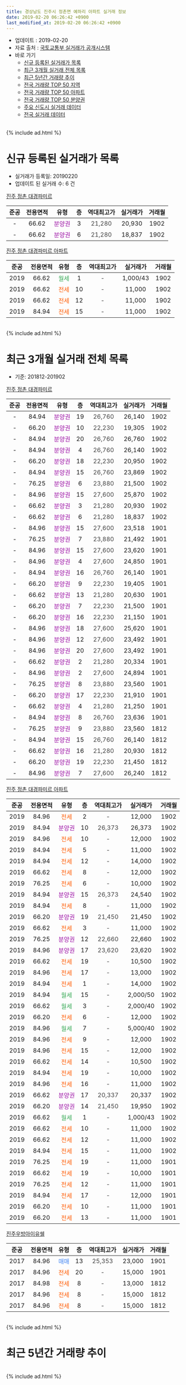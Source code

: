 ```yaml
---
title: 경상남도 진주시 정촌면 예하리 아파트 실거래 정보
date: 2019-02-20 06:26:42 +0900
last_modified_at: 2019-02-20 06:26:42 +0900
---
```


* 업데이트 : 2019-02-20
* 자료 출처 : [국토교통부 실거래가 공개시스템](http://rt.molit.go.kr)
* 바로 가기
    * [신규 등록된 실거래가 목록](#신규-등록된-실거래가-목록)
    * [최근 3개월 실거래 전체 목록](#최근-3개월-실거래-전체-목록)
    * [최근 5년간 거래량 추이](#최근-5년간-거래량-추이)
    * [전국 거래량 TOP 50 지역](https://inasie.github.io/apt-trade-info/최근-3개월-전국에서-가장-거래가-많이-발생한-지역)
    * [전국 거래량 TOP 50 아파트](https://inasie.github.io/apt-trade-info/최근-3개월-전국에서-가장-거래가-많이-발생한-아파트)
    * [전국 거래량 TOP 50 분양권](https://inasie.github.io/apt-trade-info/최근-3개월-전국에서-가장-거래가-많이-발생한-분양권)
    * [주요 신도시 실거래 데이터](https://inasie.github.io/apt-trade-info/주요-신도시)
    * [전국 실거래 데이터](https://inasie.github.io/apt-trade-info/전국)
<br>
{% include ad.html %}
<br>

# 신규 등록된 실거래가 목록
* 실거래가 등록일: 20190220
* 업데이트 된 실거래 수: 6 건


[진주 정촌 대경파미르](https://search.naver.com/search.naver?query=%EA%B2%BD%EC%83%81%EB%82%A8%EB%8F%84+%EC%A7%84%EC%A3%BC%EC%8B%9C+%EC%A0%95%EC%B4%8C%EB%A9%B4+%EC%98%88%ED%95%98%EB%A6%AC+%EC%A7%84%EC%A3%BC+%EC%A0%95%EC%B4%8C+%EB%8C%80%EA%B2%BD%ED%8C%8C%EB%AF%B8%EB%A5%B4)

|준공|전용면적|유형|층|역대최고가|실거래가|거래월|
|:---:|:---:|:---:|:---:|:---:|:---:|:---:|
|-|66.62|<span style="color:#9C11A5">분양권</span>|3|<span style="color:#444444">21,280</span>|20,930|1902|
|-|66.62|<span style="color:#9C11A5">분양권</span>|6|<span style="color:#444444">21,280</span>|18,837|1902|

[진주 정촌 대경파미르 아파트](https://search.naver.com/search.naver?query=%EA%B2%BD%EC%83%81%EB%82%A8%EB%8F%84+%EC%A7%84%EC%A3%BC%EC%8B%9C+%EC%A0%95%EC%B4%8C%EB%A9%B4+%EC%98%88%ED%95%98%EB%A6%AC+%EC%A7%84%EC%A3%BC+%EC%A0%95%EC%B4%8C+%EB%8C%80%EA%B2%BD%ED%8C%8C%EB%AF%B8%EB%A5%B4+%EC%95%84%ED%8C%8C%ED%8A%B8)

|준공|전용면적|유형|층|역대최고가|실거래가|거래월|
|:---:|:---:|:---:|:---:|:---:|:---:|:---:|
|2019|66.62|<span style="color:#34a853">월세</span>|1|<span style="color:#444444">-</span>|1,000/43|1902|
|2019|66.62|<span style="color:#ff5a00">전세</span>|10|<span style="color:#444444">-</span>|11,000|1902|
|2019|66.62|<span style="color:#ff5a00">전세</span>|12|<span style="color:#444444">-</span>|11,000|1902|
|2019|84.94|<span style="color:#ff5a00">전세</span>|15|<span style="color:#444444">-</span>|11,000|1902|


<br>
{% include ad.html %}
<br>

# 최근 3개월 실거래 전체 목록
* 기준: 201812-201902


[진주 정촌 대경파미르](https://search.naver.com/search.naver?query=%EA%B2%BD%EC%83%81%EB%82%A8%EB%8F%84+%EC%A7%84%EC%A3%BC%EC%8B%9C+%EC%A0%95%EC%B4%8C%EB%A9%B4+%EC%98%88%ED%95%98%EB%A6%AC+%EC%A7%84%EC%A3%BC+%EC%A0%95%EC%B4%8C+%EB%8C%80%EA%B2%BD%ED%8C%8C%EB%AF%B8%EB%A5%B4)

|준공|전용면적|유형|층|역대최고가|실거래가|거래월|
|:---:|:---:|:---:|:---:|:---:|:---:|:---:|
|-|84.94|<span style="color:#9C11A5">분양권</span>|19|<span style="color:#444444">26,760</span>|26,140|1902|
|-|66.20|<span style="color:#9C11A5">분양권</span>|10|<span style="color:#444444">22,230</span>|19,305|1902|
|-|84.94|<span style="color:#9C11A5">분양권</span>|20|<span style="color:#444444">26,760</span>|26,760|1902|
|-|84.94|<span style="color:#9C11A5">분양권</span>|4|<span style="color:#444444">26,760</span>|26,140|1902|
|-|66.20|<span style="color:#9C11A5">분양권</span>|18|<span style="color:#444444">22,230</span>|20,950|1902|
|-|84.94|<span style="color:#9C11A5">분양권</span>|15|<span style="color:#444444">26,760</span>|23,869|1902|
|-|76.25|<span style="color:#9C11A5">분양권</span>|6|<span style="color:#444444">23,880</span>|21,500|1902|
|-|84.96|<span style="color:#9C11A5">분양권</span>|15|<span style="color:#444444">27,600</span>|25,870|1902|
|-|66.62|<span style="color:#9C11A5">분양권</span>|3|<span style="color:#444444">21,280</span>|20,930|1902|
|-|66.62|<span style="color:#9C11A5">분양권</span>|6|<span style="color:#444444">21,280</span>|18,837|1902|
|-|84.96|<span style="color:#9C11A5">분양권</span>|15|<span style="color:#444444">27,600</span>|23,518|1901|
|-|76.25|<span style="color:#9C11A5">분양권</span>|7|<span style="color:#444444">23,880</span>|21,492|1901|
|-|84.96|<span style="color:#9C11A5">분양권</span>|15|<span style="color:#444444">27,600</span>|23,620|1901|
|-|84.96|<span style="color:#9C11A5">분양권</span>|4|<span style="color:#444444">27,600</span>|24,850|1901|
|-|84.94|<span style="color:#9C11A5">분양권</span>|16|<span style="color:#444444">26,760</span>|26,140|1901|
|-|66.20|<span style="color:#9C11A5">분양권</span>|9|<span style="color:#444444">22,230</span>|19,405|1901|
|-|66.62|<span style="color:#9C11A5">분양권</span>|13|<span style="color:#444444">21,280</span>|20,630|1901|
|-|66.20|<span style="color:#9C11A5">분양권</span>|7|<span style="color:#444444">22,230</span>|21,500|1901|
|-|66.20|<span style="color:#9C11A5">분양권</span>|16|<span style="color:#444444">22,230</span>|21,150|1901|
|-|84.96|<span style="color:#9C11A5">분양권</span>|18|<span style="color:#444444">27,600</span>|25,620|1901|
|-|84.96|<span style="color:#9C11A5">분양권</span>|12|<span style="color:#444444">27,600</span>|23,492|1901|
|-|84.96|<span style="color:#9C11A5">분양권</span>|20|<span style="color:#444444">27,600</span>|23,492|1901|
|-|66.62|<span style="color:#9C11A5">분양권</span>|2|<span style="color:#444444">21,280</span>|20,334|1901|
|-|84.96|<span style="color:#9C11A5">분양권</span>|2|<span style="color:#444444">27,600</span>|24,894|1901|
|-|76.25|<span style="color:#9C11A5">분양권</span>|8|<span style="color:#444444">23,880</span>|23,560|1901|
|-|66.20|<span style="color:#9C11A5">분양권</span>|17|<span style="color:#444444">22,230</span>|21,910|1901|
|-|66.62|<span style="color:#9C11A5">분양권</span>|4|<span style="color:#444444">21,280</span>|21,250|1901|
|-|84.94|<span style="color:#9C11A5">분양권</span>|8|<span style="color:#444444">26,760</span>|23,636|1901|
|-|76.25|<span style="color:#9C11A5">분양권</span>|9|<span style="color:#444444">23,880</span>|23,560|1812|
|-|84.94|<span style="color:#9C11A5">분양권</span>|15|<span style="color:#444444">26,760</span>|26,140|1812|
|-|66.62|<span style="color:#9C11A5">분양권</span>|16|<span style="color:#444444">21,280</span>|20,930|1812|
|-|66.20|<span style="color:#9C11A5">분양권</span>|19|<span style="color:#444444">22,230</span>|21,450|1812|
|-|84.96|<span style="color:#9C11A5">분양권</span>|7|<span style="color:#444444">27,600</span>|26,240|1812|

[진주 정촌 대경파미르 아파트](https://search.naver.com/search.naver?query=%EA%B2%BD%EC%83%81%EB%82%A8%EB%8F%84+%EC%A7%84%EC%A3%BC%EC%8B%9C+%EC%A0%95%EC%B4%8C%EB%A9%B4+%EC%98%88%ED%95%98%EB%A6%AC+%EC%A7%84%EC%A3%BC+%EC%A0%95%EC%B4%8C+%EB%8C%80%EA%B2%BD%ED%8C%8C%EB%AF%B8%EB%A5%B4+%EC%95%84%ED%8C%8C%ED%8A%B8)

|준공|전용면적|유형|층|역대최고가|실거래가|거래월|
|:---:|:---:|:---:|:---:|:---:|:---:|:---:|
|2019|84.96|<span style="color:#ff5a00">전세</span>|2|<span style="color:#444444">-</span>|12,000|1902|
|2019|84.94|<span style="color:#9C11A5">분양권</span>|10|<span style="color:#444444">26,373</span>|26,373|1902|
|2019|84.96|<span style="color:#ff5a00">전세</span>|10|<span style="color:#444444">-</span>|12,000|1902|
|2019|84.94|<span style="color:#ff5a00">전세</span>|5|<span style="color:#444444">-</span>|11,000|1902|
|2019|84.94|<span style="color:#ff5a00">전세</span>|12|<span style="color:#444444">-</span>|14,000|1902|
|2019|66.62|<span style="color:#ff5a00">전세</span>|8|<span style="color:#444444">-</span>|12,000|1902|
|2019|76.25|<span style="color:#ff5a00">전세</span>|6|<span style="color:#444444">-</span>|10,000|1902|
|2019|84.94|<span style="color:#9C11A5">분양권</span>|15|<span style="color:#444444">26,373</span>|24,540|1902|
|2019|84.94|<span style="color:#ff5a00">전세</span>|8|<span style="color:#444444">-</span>|11,000|1902|
|2019|66.20|<span style="color:#9C11A5">분양권</span>|19|<span style="color:#444444">21,450</span>|21,450|1902|
|2019|66.62|<span style="color:#ff5a00">전세</span>|3|<span style="color:#444444">-</span>|11,000|1902|
|2019|76.25|<span style="color:#9C11A5">분양권</span>|12|<span style="color:#444444">22,660</span>|22,660|1902|
|2019|84.96|<span style="color:#9C11A5">분양권</span>|17|<span style="color:#444444">23,620</span>|23,620|1902|
|2019|66.62|<span style="color:#ff5a00">전세</span>|19|<span style="color:#444444">-</span>|10,500|1902|
|2019|84.96|<span style="color:#ff5a00">전세</span>|17|<span style="color:#444444">-</span>|13,000|1902|
|2019|84.94|<span style="color:#ff5a00">전세</span>|1|<span style="color:#444444">-</span>|14,000|1902|
|2019|84.94|<span style="color:#34a853">월세</span>|15|<span style="color:#444444">-</span>|2,000/50|1902|
|2019|66.62|<span style="color:#34a853">월세</span>|3|<span style="color:#444444">-</span>|2,000/40|1902|
|2019|66.20|<span style="color:#ff5a00">전세</span>|6|<span style="color:#444444">-</span>|12,000|1902|
|2019|84.96|<span style="color:#34a853">월세</span>|7|<span style="color:#444444">-</span>|5,000/40|1902|
|2019|84.96|<span style="color:#ff5a00">전세</span>|9|<span style="color:#444444">-</span>|12,000|1902|
|2019|84.96|<span style="color:#ff5a00">전세</span>|15|<span style="color:#444444">-</span>|12,000|1902|
|2019|66.62|<span style="color:#ff5a00">전세</span>|14|<span style="color:#444444">-</span>|10,500|1902|
|2019|84.94|<span style="color:#ff5a00">전세</span>|19|<span style="color:#444444">-</span>|10,000|1902|
|2019|84.96|<span style="color:#ff5a00">전세</span>|16|<span style="color:#444444">-</span>|11,000|1902|
|2019|66.62|<span style="color:#9C11A5">분양권</span>|17|<span style="color:#444444">20,337</span>|20,337|1902|
|2019|66.20|<span style="color:#9C11A5">분양권</span>|14|<span style="color:#444444">21,450</span>|19,950|1902|
|2019|66.62|<span style="color:#34a853">월세</span>|1|<span style="color:#444444">-</span>|1,000/43|1902|
|2019|66.62|<span style="color:#ff5a00">전세</span>|10|<span style="color:#444444">-</span>|11,000|1902|
|2019|66.62|<span style="color:#ff5a00">전세</span>|12|<span style="color:#444444">-</span>|11,000|1902|
|2019|84.94|<span style="color:#ff5a00">전세</span>|15|<span style="color:#444444">-</span>|11,000|1902|
|2019|76.25|<span style="color:#ff5a00">전세</span>|19|<span style="color:#444444">-</span>|11,000|1901|
|2019|66.62|<span style="color:#ff5a00">전세</span>|19|<span style="color:#444444">-</span>|10,000|1901|
|2019|76.25|<span style="color:#ff5a00">전세</span>|12|<span style="color:#444444">-</span>|11,000|1901|
|2019|84.94|<span style="color:#ff5a00">전세</span>|17|<span style="color:#444444">-</span>|12,000|1901|
|2019|66.20|<span style="color:#ff5a00">전세</span>|10|<span style="color:#444444">-</span>|11,000|1901|
|2019|66.20|<span style="color:#ff5a00">전세</span>|13|<span style="color:#444444">-</span>|11,000|1901|


<script async src="//pagead2.googlesyndication.com/pagead/js/adsbygoogle.js"></script>
<!-- 기본 -->
<ins class="adsbygoogle"
     style="display:block"
     data-ad-client="ca-pub-2446590836940007"
     data-ad-slot="1659523306"
     data-ad-format="auto"
     data-full-width-responsive="true"></ins>
<script>
(adsbygoogle = window.adsbygoogle || []).push({});
</script>


[진주우방아이유쉘](https://search.naver.com/search.naver?query=%EA%B2%BD%EC%83%81%EB%82%A8%EB%8F%84+%EC%A7%84%EC%A3%BC%EC%8B%9C+%EC%A0%95%EC%B4%8C%EB%A9%B4+%EC%98%88%ED%95%98%EB%A6%AC+%EC%A7%84%EC%A3%BC%EC%9A%B0%EB%B0%A9%EC%95%84%EC%9D%B4%EC%9C%A0%EC%89%98)

|준공|전용면적|유형|층|역대최고가|실거래가|거래월|
|:---:|:---:|:---:|:---:|:---:|:---:|:---:|
|2017|84.96|<span style="color:#4285f3">매매</span>|13|<span style="color:#444444">25,353</span>|23,000|1901|
|2017|84.96|<span style="color:#ff5a00">전세</span>|20|<span style="color:#444444">-</span>|15,000|1901|
|2017|84.98|<span style="color:#ff5a00">전세</span>|8|<span style="color:#444444">-</span>|13,000|1812|
|2017|84.96|<span style="color:#ff5a00">전세</span>|8|<span style="color:#444444">-</span>|15,000|1812|
|2017|84.96|<span style="color:#ff5a00">전세</span>|8|<span style="color:#444444">-</span>|15,000|1812|


<br>
{% include ad.html %}
<br>

# 최근 5년간 거래량 추이


<div style="width:100%;">
    <canvas id="deal_progress" height="200"></canvas>
</div>

<script>
new Chart(document.getElementById("deal_progress"), {
    type: 'line',
    data: {
        labels: ['201402','201403','201404','201405','201406','201407','201408','201409','201410','201411','201412','201501','201502','201503','201504','201505','201506','201507','201508','201509','201510','201511','201512','201601','201602','201603','201604','201605','201606','201607','201608','201609','201610','201611','201612','201701','201702','201703','201704','201705','201706','201707','201708','201709','201710','201711','201712','201801','201802','201803','201804','201805','201806','201807','201808','201809','201810','201811','201812','201901','201902'],
        datasets: [{
            label: '매매',
            pointRadius: 1,
            data: [0, 0, 0, 0, 0, 0, 0, 0, 0, 0, 0, 0, 0, 0, 0, 0, 0, 0, 0, 0, 0, 0, 0, 0, 0, 0, 0, 0, 0, 0, 0, 0, 0, 0, 0, 0, 0, 0, 0, 0, 0, 0, 0, 0, 0, 0, 0, 43, 25, 14, 9, 7, 8, 11, 9, 6, 21, 17, 5, 19, 17],
            borderColor: "rgba(255, 201, 14, 1)",
            backgroundColor: "rgba(255, 201, 14, 0.5)",
            fill: false,
            lineTension: 0
        },{
            label: '전월세',
            pointRadius: 1,
            data: [0, 0, 0, 0, 0, 0, 0, 0, 0, 0, 0, 0, 0, 0, 0, 0, 0, 0, 0, 0, 0, 0, 0, 0, 0, 0, 0, 0, 0, 0, 0, 0, 0, 0, 0, 0, 0, 0, 0, 0, 0, 0, 1, 1, 2, 9, 19, 40, 23, 8, 2, 3, 3, 0, 2, 1, 1, 5, 3, 7, 24],
            borderColor: "rgba(0, 141, 185, 1)",
            backgroundColor: "rgba(0, 141, 185, 0.5)",
            fill: false,
            lineTension: 0
        }
        ]
    },
    options: {
        responsive: true,
        title: {
            display: false
        },
        tooltips: {
            mode: 'index',
            intersect: false
        },
        hover: {
            mode: 'nearest',
            intersect: true
        },
        scales: {
            xAxes: [{
                display: true,
                scaleLabel: {
                    display: true,
                    labelString: '년/월'
                }
            }],
            yAxes: [{
                display: true,
                ticks: {
                    suggestedMin: 0,
                },
                scaleLabel: {
                    display: true,
                    labelString: '실거래 수'
                }
            }]
        }
    }
});

</script>


<br>
{% include ad.html %}
<br>

